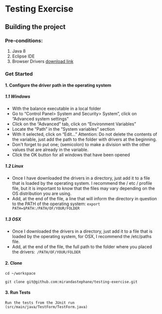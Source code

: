 # Testing Exercise

## Building the project

### Pre-conditions:

1. Java 8 
2. Eclipse IDE
3. Browser Drivers [download link](https://github.com/mozilla/geckodriver/releases)

### Get Started

#### 1. Configure the driver path in the operating system

  ##### 1.1 Windows
  
- With the balance executable in a local folder
- Go to “Control Panel> System and Security> System”, click on “Advanced system settings”
- Click on the “Advanced” tab, click on “Environment Variables”
- Locate the “Path” in the “System variables” section
- With it selected, click on “Edit…”
 Attention: Do not delete the contents of the variable, just add the path to the folder with drivers at the beginning.
- Don't forget to put one; (semicolon) to make a division with the other values that are already in the variable.
- Click the OK button for all windows that have been opened
 
##### 1.2 Linux
  
- Once I have downloaded the drivers in a directory, just add it to a file that is loaded by the operating system. I recommend the / etc / profile file, but it is important to know that the files may vary depending on the OS distribution you are using.
- Add, at the end of the file, a line that will inform the directory in question to the PATH of the operating system: ``` export PATH=$PATH:/PATH/OF/YOUR/FOLDER ```

##### 1.3 OSX
  
- Once I downloaded the drivers in a directory, just add it to a file that is loaded by the operating system, for OSX, I recommend the /etc/paths file.
- Add, at the end of the file, the full path to the folder where you placed the drivers:``` /PATH/OF/YOUR/FOLDER```
    
#### 2. Clone
```
cd ~/workspace
```
```
git clone git@github.com:mirandastephane/testing-exercise.git
```
#### 3. Run Tests

    Run the tests from the JUnit run (src/main/java/TestForm/TestForm.java)

